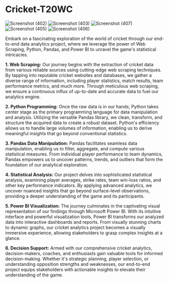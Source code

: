 # Cricket-T20WC


![Screenshot (402)](https://github.com/yrohit8/Cricket-T20WC/assets/96976176/c7e112f5-befc-4317-8281-35bced507070)
![Screenshot (403)](https://github.com/yrohit8/Cricket-T20WC/assets/96976176/39431836-c23a-42c3-82f3-a7a740f91edc)
![Screenshot (407)](https://github.com/yrohit8/Cricket-T20WC/assets/96976176/b7d812be-825e-49bb-b198-b7284d1cb392)
![Screenshot (405)](https://github.com/yrohit8/Cricket-T20WC/assets/96976176/3aa70a20-0cc9-41c4-97e4-3b6998dbeebc)
![Screenshot (406)](https://github.com/yrohit8/Cricket-T20WC/assets/96976176/33368388-a29f-4a39-953d-0268d81fb863)


Embark on a fascinating exploration of the world of cricket through our end-to-end data analytics project, where we leverage the power of Web Scraping, Python, Pandas, and Power BI to unravel the game's statistical intricacies.

**1. Web Scraping:**
Our journey begins with the extraction of cricket data from various reliable sources using cutting-edge web scraping techniques. By tapping into reputable cricket websites and databases, we gather a diverse range of information, including player statistics, match results, team performance metrics, and much more. Through meticulous web scraping, we ensure a continuous influx of up-to-date and accurate data to fuel our analytics engine.

**2. Python Programming:**
Once the raw data is in our hands, Python takes center stage as the primary programming language for data manipulation and analysis. Utilizing the versatile Pandas library, we clean, transform, and structure the acquired data to create a robust dataset. Python's efficiency allows us to handle large volumes of information, enabling us to derive meaningful insights that go beyond conventional statistics.

**3. Pandas Data Manipulation:**
Pandas facilitates seamless data manipulation, enabling us to filter, aggregate, and compute various statistical measures. From individual player performance to team dynamics, Pandas empowers us to uncover patterns, trends, and outliers that form the foundation of our analytical exploration.

**4. Statistical Analysis:**
Our project delves into sophisticated statistical analysis, examining player averages, strike rates, team win-loss ratios, and other key performance indicators. By applying advanced analytics, we uncover nuanced insights that go beyond surface-level observations, providing a deeper understanding of the game and its participants.

**5. Power BI Visualization:**
The journey culminates in the captivating visual representation of our findings through Microsoft Power BI. With its intuitive interface and powerful visualization tools, Power BI transforms our analyzed data into interactive dashboards and reports. From visually stunning charts to dynamic graphs, our cricket analytics project becomes a visually immersive experience, allowing stakeholders to grasp complex insights at a glance.

**6. Decision Support:**
Armed with our comprehensive cricket analytics, decision-makers, coaches, and enthusiasts gain valuable tools for informed decision-making. Whether it's strategic planning, player selection, or understanding opposition strengths and weaknesses, our end-to-end project equips stakeholders with actionable insights to elevate their understanding of the game.
